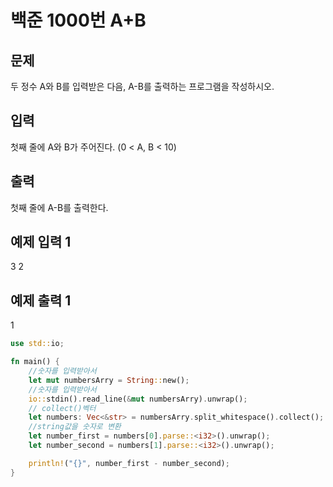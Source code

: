 # 백준 1000번 A+B

## 문제

두 정수 A와 B를 입력받은 다음, A-B를 출력하는 프로그램을 작성하시오.

## 입력

첫째 줄에 A와 B가 주어진다. (0 < A, B < 10)

## 출력

첫째 줄에 A-B를 출력한다.

## 예제 입력 1

3 2

## 예제 출력 1

1

```rs
use std::io;

fn main() {
    //숫자를 입력받아서
    let mut numbersArry = String::new();
    //숫자를 입력받아서
    io::stdin().read_line(&mut numbersArry).unwrap();
    // collect()벡터
    let numbers: Vec<&str> = numbersArry.split_whitespace().collect();
    //string값을 숫자로 변환
    let number_first = numbers[0].parse::<i32>().unwrap();
    let number_second = numbers[1].parse::<i32>().unwrap();

    println!("{}", number_first - number_second);
}

```
